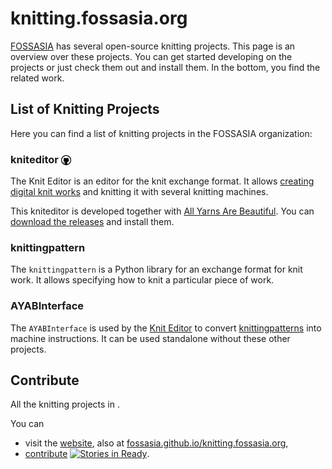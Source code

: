 knitting.fossasia.org
=====================

[FOSSASIA](https://fossasia.org) has several open-source knitting projects. This page is an overview over these projects. You can get started developing on the projects or just check them out and install them. In the bottom, you find the related work.

List of Knitting Projects
-------------------------

Here you can find a list of knitting projects in the FOSSASIA organization:

### kniteditor [<img src="images/GitHub.svg" style="height:1em;vertical-align:middle;"/>](https://github.com/fossasia/kniteditor)

The Knit Editor is an editor for the knit exchange format. It allows [creating digital knit works](#knittingpattern) and knitting it with several knitting machines.

This kniteditor is developed together with [All Yarns Are Beautiful](http://ayab-knitting.com/). You can [download the releases](https://github.com/fossasia/kniteditor/releases) and install them.

### knittingpattern

The `knittingpattern` is a Python library for an exchange format for knit work. It allows specifying how to knit a particular piece of work.

### AYABInterface

The `AYABInterface` is used by the [Knit Editor](#kniteditor) to convert [knittingpatterns](#knittingpattern) into machine instructions. It can be used standalone without these other projects.

Contribute
----------

All the knitting projects in .

You can

- visit the [website](https://knitting.fossasia.org), also at [fossasia.github.io/knitting.fossasia.org](https://fossasia.github.io/knitting.fossasia.org),
- [contribute](http://waffle.io/fossasia/knitting.fossasia.org) [![Stories in Ready](https://badge.waffle.io/fossasia/knitting.fossasia.org.svg?label=ready&title=Ready)](http://waffle.io/fossasia/knitting.fossasia.org).
